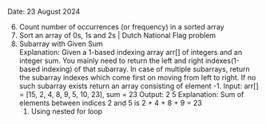 Date: 23 August 2024

6.  Count number of occurrences (or frequency) in a sorted array
7.  Sort an array of 0s, 1s and 2s | Dutch National Flag problem
8.  Subarray with Given Sum  
     Explanation: Given a 1-based indexing array arr[] of integers and an integer sum. You mainly need to return the left and right indexes(1-based indexing) of that subarray. In case of multiple subarrays, return the subarray indexes which come first on moving from left to right. If no such subarray exists return an array consisting of element -1.
    Input: arr[] = [15, 2, 4, 8, 9, 5, 10, 23], sum = 23
    Output: 2 5
    Explanation: Sum of elements between indices 2 and 5 is 2 + 4 + 8 + 9 = 23
    1. Using nested for loop
